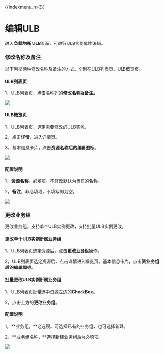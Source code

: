 {{indexmenu_n>3}}

# 编辑ULB

进入**负载均衡 ULB**页面，可进行ULB实例属性编辑。

### 修改名称及备注

以下列举两种修改名称及备注的方式，分别在ULB列表页、ULB概览页。

#### ULB列表页

1，ULB列表页，点击名称列的**修改名称及备注。**

![](https://static.ucloud.cn/b1e0a700da7f477198fe3da3206ec887.png)

#### ULB概览页

1，ULB列表页，选定需要修改的ULB实例。

2，点击**详情**，进入详情页。

3，基本信息卡片，点击**资源名称后的编辑图标**。

![](https://static.ucloud.cn/e448e6c4a31e482bb9e88a7c95df6e37.png)

#### 配置说明

1，**资源名称**，必填项，不修改默认为当前的名称。

2，**备注**，非必填项，不填写即为空。

![](https://static.ucloud.cn/2287c27f53f04550bb305b4fe4fd7a0f.png)

### 更改业务组

更改业务组，支持单个ULB实例更改，支持批量ULB实例更改。

#### 更改单个ULB实例所属业务组

1，ULB列表页选定资源后，点击**更改业务组**操作。

2，ULB列表页选定资源后，点击详情进入概览页。基本信息卡片，点击**资业务组后的编辑图标**。

#### 批量更改ULB实例所属业务组

1，ULB列表页批量选中资源左边的**CheckBox**。

2，点击上方的**更改业务组**。

#### 配置说明

1，**业务组，**必选项。可选择已有的业务组，也可选择新建。

2，**业务组名称，**选择新建业务组后为必填项。

![](https://static.ucloud.cn/0ab0bc2fbb0a4d1a9983d83c9d4efa9e.png)

